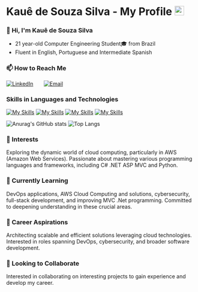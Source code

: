 # **Kauê de Souza Silva - My Profile**  <img src="https://raw.githubusercontent.com/Tarikul-Islam-Anik/Animated-Fluent-Emojis/master/Emojis/Travel%20and%20places/Rocket.png" alt="Rocket" width="25" height="25" />

### 👋 Hi, I'm Kauê de Souza Silva  
- 21 year-old Computer Engineering Student🎓 from Brazil
- Fluent in English, Portuguese and Intermediate Spanish

### 📫 How to Reach Me  
[![LinkedIn](https://img.shields.io/badge/LinkedIn-Connect-blue?style=for-the-badge&logo=linkedin&logoColor=white)](https://www.linkedin.com/in/kau%C3%AA-de-souza-silva-62903421a/)  [![Email](https://img.shields.io/badge/Email-Contact-red?style=for-the-badge&logo=gmail&logoColor=white)](mailto:kaue.moelas.com@gmail.com)

### Skills in Languages and Technologies

[![My Skills](https://skillicons.dev/icons?i=cs,java,python,react,js,dotnet,mysql,kali)](https://skillicons.dev)
[![My Skills](https://skillicons.dev/icons?i=aws,gcp,azure,docker)](https://skillicons.dev)
[![My Skills](https://skillicons.dev/icons?i=github,git,gitlab)](https://skillicons.dev)
[![My Skills](https://skillicons.dev/icons?i=html,css,bootstrap)](https://skillicons.dev)





![Anurag's GitHub stats](https://github-readme-stats.vercel.app/api?username=ConfuseKarma&show_icons=true&theme=tokyonight)
![Top Langs](https://github-readme-stats.vercel.app/api/top-langs/?username=ConfuseKarma&amp;theme=github_dark&amp;layout=compact) 

### 👀 Interests  
Exploring the dynamic world of cloud computing, particularly in AWS (Amazon Web Services). Passionate about mastering various programming languages and frameworks, including C# .NET ASP MVC and Python.

### 🌱 Currently Learning  
DevOps applications, AWS Cloud Computing and solutions, cybersecurity, full-stack development, and improving MVC .Net programming. Committed to deepening understanding in these crucial areas.

### 💼 Career Aspirations  
Architecting scalable and efficient solutions leveraging cloud technologies. Interested in roles spanning DevOps, cybersecurity, and broader software development.

### 🤝 Looking to Collaborate  
Interested in collaborating on interesting projects to gain experience and develop my career.

